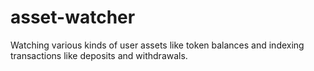 # asset-watcher

Watching various kinds of user assets like token balances and indexing transactions like deposits and withdrawals.